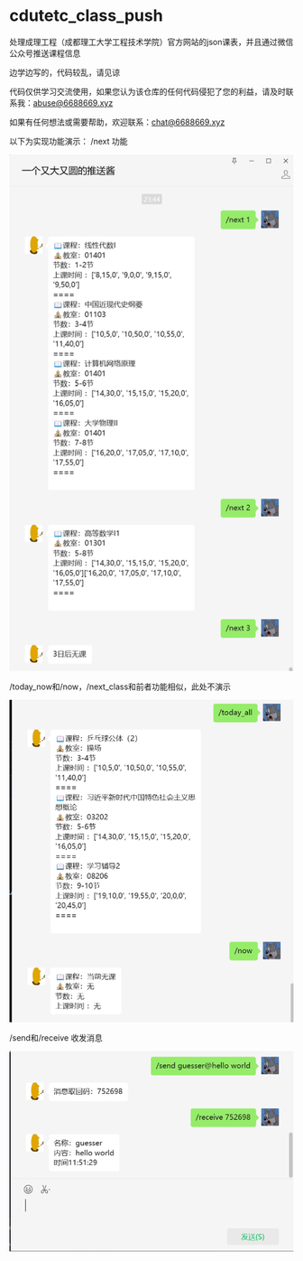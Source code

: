 # cdutetc_class_push
处理成理工程（成都理工大学工程技术学院）官方网站的json课表，并且通过微信公众号推送课程信息

边学边写的，代码较乱，请见谅


代码仅供学习交流使用，如果您认为该仓库的任何代码侵犯了您的利益，请及时联系我：abuse@6688669.xyz


如果有任何想法或需要帮助，欢迎联系：chat@6688669.xyz

以下为实现功能演示：
/next 功能

![image](https://github.com/guesserx/cdutetc_class_push/blob/main/2024-04-25_235554.png)

/today_now和/now，/next_class和前者功能相似，此处不演示

![image](https://github.com/guesserx/cdutetc_class_push/blob/main/2024-04-25_235941.png)

/send和/receive 收发消息

![image](https://github.com/guesserx/cdutetc_class_push/blob/main/2024-04-26_000219.png)
